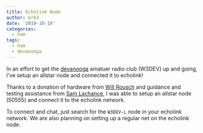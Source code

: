 ```yaml
---
title: Echolink Node
author: brb3
date: '2019-10-19'
categories:
  - ham
tags:
  - ham
  - devanooga
---
```


In an effort to get the [devanooga](https://devanooga.com/) amatuer radio club
(W3DEV) up and going, I've setup an allstar node and connected it to echolink!

Thanks to a donation of hardware from [Will Rousch](https://blog.roushtech.net/blog/)
and guidance and testing assistance from [Sam Lachance](https://samlachance.com/),
I was able to setup an allstar node (50555) and connect it to the echolink network.

To connect and chat, just search for the `W3DEV-L` node in your echolink network.
We are also planning on setting up a regular net on the echolink node.
